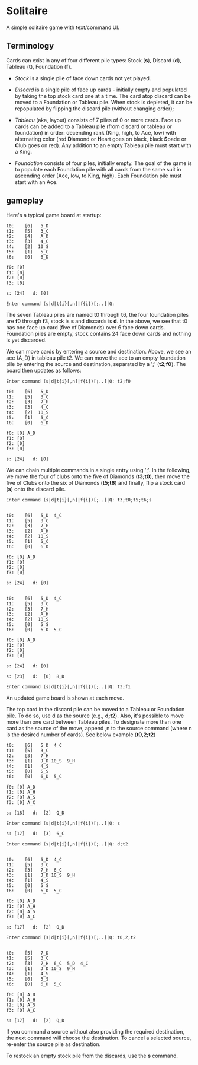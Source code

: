 # Solitaire

A simple solitaire game with text/command UI. 

## Terminology

Cards can exist in any of four different pile types: Stock (**s**), Discard (**d**), Tableau (**t**), Foundation (**f**).

* *Stock* is a single pile of face down cards not yet played.  

* *Discard* is a single pile of face up cards - initially empty and populated by taking the top stock card one at a time. The card atop discard can be moved to a Foundation or Tableau pile. When stock is depleted, it can be repopulated by flipping the discard pile (without changing order);
* *Tableau* (aka, layout) consists of 7 piles of 0 or more cards. Face up cards can be added to a Tableau pile (from discard or tableau or foundation) in order: decending rank (King, high, to Ace, low) with alternating color (red **D**iamond or **H**eart goes on black, black **S**pade or **C**lub goes on red). Any addition to an empty Tableau pile must start with a King.
* *Foundation* consists of four piles, initially empty. The goal of the game is to populate each Foundation pile with all cards from the same suit in ascending order (Ace, low, to King, high). Each Foundation pile must start with an Ace.

## gameplay

Here's a typical game board at startup:

```
t0:    [6]   5_D 
t1:    [5]   3_C 
t2:    [4]   A_D 
t3:    [3]   4_C 
t4:    [2]  10_S 
t5:    [1]   5_C 
t6:    [0]   6_D 

f0: [0] 
f1: [0] 
f2: [0] 
f3: [0] 

s: [24]   d: [0]

Enter command (s|d|t{i}[,n]|f{i})[;..]|Q: 
```

The seven Tableau piles are named **t**0 through **t**6, the four foundation piles are **f**0 through **f**3, stock is **s** and discards is **d**. In the above, we see that t0 has one face up card (five of Diamonds) over 6 face down cards. Foundation piles are empty, stock contains 24 face down cards and nothing is yet discarded. 

We can move cards by entering a source and destination. Above, we see an ace (A_D) in tableau pile t2. We can move the ace to an empty foundation pile by entering the source and destination, separated by a ';' (**t2;f0**). The board then updates as follows:

```
Enter command (s|d|t{i}[,n]|f{i})[;..]|Q: t2;f0

t0:    [6]   5_D 
t1:    [5]   3_C 
t2:    [3]   7_H 
t3:    [3]   4_C 
t4:    [2]  10_S 
t5:    [1]   5_C 
t6:    [0]   6_D 

f0: [0] A_D
f1: [0] 
f2: [0] 
f3: [0] 

s: [24]   d: [0]
```

We can chain multiple commands in a single entry using ';'. In the following, we move the four of clubs onto the five of Diamonds (**t3;t0**), then move the five of Clubs onto the six of Diamonds (**t5;t6**) and finally, flip a stock card (**s**) onto the discard pile.

```
Enter command (s|d|t{i}[,n]|f{i})[;..]|Q: t3;t0;t5;t6;s


t0:    [6]   5_D  4_C 
t1:    [5]   3_C 
t2:    [3]   7_H 
t3:    [2]   A_H 
t4:    [2]  10_S 
t5:    [1]   5_C 
t6:    [0]   6_D 

f0: [0] A_D
f1: [0] 
f2: [0] 
f3: [0] 

s: [24]   d: [0]


t0:    [6]   5_D  4_C 
t1:    [5]   3_C 
t2:    [3]   7_H 
t3:    [2]   A_H 
t4:    [2]  10_S 
t5:    [0]   5_S 
t6:    [0]   6_D  5_C 

f0: [0] A_D
f1: [0] 
f2: [0] 
f3: [0] 

s: [24]   d: [0]

s: [23]   d:  [0]  8_D

Enter command (s|d|t{i}[,n]|f{i})[;..]|Q: t3;f1

```

An updated game board is shown at each move.

The top card in the discard pile can be moved to a Tableau or Foundation pile. To do so, use d as the source (e.g., **d;t2**).
Also, it's possible to move more than one card between Tableau piles. To designate more than one card as the source of the move, append ,n to the source command (where n is the desired number of cards). See below example (**t0,2;t2**)

```
t0:    [6]   5_D  4_C 
t1:    [5]   3_C 
t2:    [3]   7_H 
t3:    [1]   J_D 10_S  9_H 
t4:    [1]   4_S 
t5:    [0]   5_S 
t6:    [0]   6_D  5_C 

f0: [0] A_D
f1: [0] A_H
f2: [0] A_S
f3: [0] A_C

s: [18]   d:  [2]  Q_D

Enter command (s|d|t{i}[,n]|f{i})[;..]|Q: s

s: [17]   d:  [3]  6_C

Enter command (s|d|t{i}[,n]|f{i})[;..]|Q: d;t2


t0:    [6]   5_D  4_C 
t1:    [5]   3_C 
t2:    [3]   7_H  6_C 
t3:    [1]   J_D 10_S  9_H 
t4:    [1]   4_S 
t5:    [0]   5_S 
t6:    [0]   6_D  5_C 

f0: [0] A_D
f1: [0] A_H
f2: [0] A_S
f3: [0] A_C

s: [17]   d:  [2]  Q_D

Enter command (s|d|t{i}[,n]|f{i})[;..]|Q: t0,2;t2


t0:    [5]   7_D 
t1:    [5]   3_C 
t2:    [3]   7_H  6_C  5_D  4_C 
t3:    [1]   J_D 10_S  9_H 
t4:    [1]   4_S 
t5:    [0]   5_S 
t6:    [0]   6_D  5_C 

f0: [0] A_D
f1: [0] A_H
f2: [0] A_S
f3: [0] A_C

s: [17]   d:  [2]  Q_D

```

If you command a source without also providing the required destination, the next command will choose the destination. To cancel a selected source, re-enter the source pile as destination.

To restock an empty stock pile from the discards, use the **s** command.
